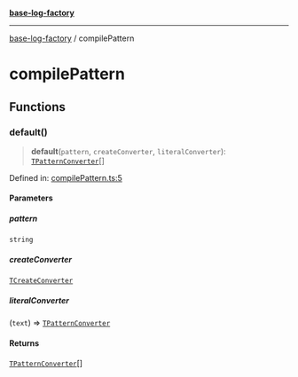 [**base-log-factory**](index.md)

***

[base-log-factory](index.md) / compilePattern

# compilePattern

## Functions

### default()

> **default**(`pattern`, `createConverter`, `literalConverter`): [`TPatternConverter`](typings.md#tpatternconverter)[]

Defined in: [compilePattern.ts:5](https://github.com/fengxinming/log-base/blob/8667f4e9ec4dc1a7959cf628998a70ef9d3209f9/packages/base-log-factory/src/compilePattern.ts#L5)

#### Parameters

##### pattern

`string`

##### createConverter

[`TCreateConverter`](typings.md#tcreateconverter)

##### literalConverter

(`text`) => [`TPatternConverter`](typings.md#tpatternconverter)

#### Returns

[`TPatternConverter`](typings.md#tpatternconverter)[]
